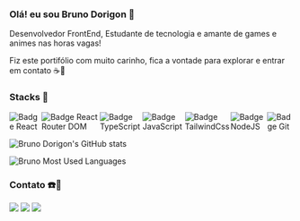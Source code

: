 ### Olá! eu sou Bruno Dorigon 👋

<p>Desenvolvedor FrontEnd, Estudante de tecnologia e amante de games e animes nas horas vagas!

Fiz este portifólio com muito carinho, fica a vontade para explorar e entrar em contato ☕🙂

</p>

### Stacks 🚀

<div style="display: flex; gap: 2px">

  <img src="https://img.shields.io/badge/React-20232A?style=for-the-badge&logo=react&logoColor=61DAFB" alt="Badge React">

  <img src="https://img.shields.io/badge/React_Router-CA4245?style=for-the-badge&logo=react-router&logoColor=white" alt="Badge React Router DOM">

  <img src="https://img.shields.io/badge/TypeScript-007ACC?style=for-the-badge&logo=typescript&logoColor=white" alt="Badge TypeScript">

  <img src="https://img.shields.io/badge/JavaScript-F7DF1E?style=for-the-badge&logo=javascript&logoColor=black" alt="Badge JavaScript">

  <img src="https://img.shields.io/badge/Tailwind_CSS-38B2AC?style=for-the-badge&logo=tailwind-css&logoColor=white" alt="Badge TailwindCss">

  <img src="https://img.shields.io/badge/Node.js-43853D?style=for-the-badge&logo=node.js&logoColor=white" alt="Badge NodeJS">

  <img src="https://img.shields.io/badge/GIT-E44C30?style=for-the-badge&logo=git&logoColor=white" alt="Badge Git">
</div>

<p>
  
![Bruno Dorigon's GitHub stats](https://github-readme-stats.vercel.app/api?username=DorigonBruno&show_icons=true&theme=dracula)
</p>

![Bruno Most Used Languages](https://github-readme-stats.vercel.app/api/top-langs/?username=DorigonBruno&show_icons=true&theme=dracula)

### Contato ☎️📧

<div style="display: flex; gap: 4px">
  <a href="https://www.linkedin.com/in/bruno-santos-dorigon-63b54a219/">
    <img src="https://img.shields.io/badge/LinkedIn-0077B5?style=for-the-badge&logo=linkedin&logoColor=white">
  </a>
  
  <a href="mailto:bdorigon@gmail.com">
    <img src="https://img.shields.io/badge/Gmail-D14836?style=for-the-badge&logo=gmail&logoColor=white">
  </a>

  <a href="https://wa.me/5519998309308">
    <img src="https://img.shields.io/badge/WhatsApp-25D366?style=for-the-badge&logo=whatsapp&logoColor=white">
  </a>
</div>
